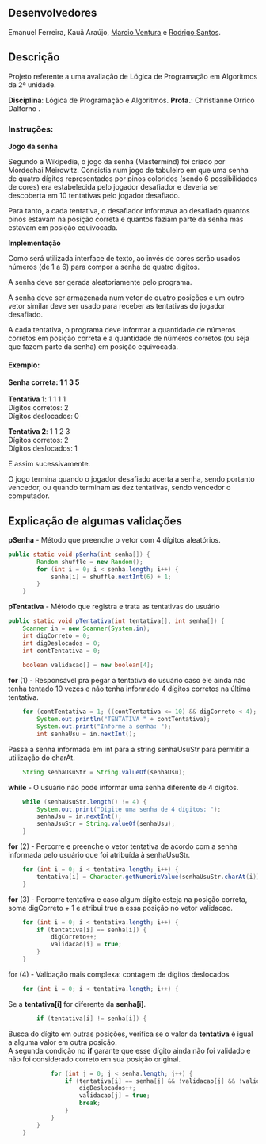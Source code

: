 ## Desenvolvedores
Emanuel Ferreira, Kauã Araújo, [Marcio Ventura](https://github.com/cau-r) e [Rodrigo Santos](https://github.com/rodrigosantos-eng).

## Descrição
Projeto referente a uma avaliação de Lógica de Programação em Algoritmos da 2ª unidade.

**Disciplina**: Lógica de Programação e Algoritmos.
**Profa.**: Christianne Orrico Dalforno .

### Instruções: 


**Jogo da senha**

Segundo a Wikipedia, o jogo da senha (Mastermind) foi criado por Mordechai Meirowitz. Consistia num jogo de tabuleiro em que uma senha de quatro dígitos representados por pinos coloridos (sendo 6 possibilidades de cores) era estabelecida pelo jogador desafiador e deveria ser descoberta em 10 tentativas pelo jogador desafiado.

Para tanto, a cada tentativa, o desafiador informava ao desafiado quantos pinos estavam na posição correta e quantos faziam parte da senha mas estavam em posição equivocada. 

**Implementação**

Como será utilizada interface de texto, ao invés de cores serão usados números (de 1 a 6) para compor a senha de quatro dígitos.

A senha deve ser gerada aleatoriamente pelo programa.

A senha deve ser armazenada num vetor de quatro posições e um outro vetor similar deve ser usado para receber as tentativas do jogador desafiado.

A cada tentativa, o programa deve informar a quantidade de números corretos em posição correta e a quantidade de números corretos (ou seja que fazem parte da senha) em posição equivocada.

#### Exemplo: 

**Senha correta: 1 1 3 5**
<br><br>
**Tentativa 1**: 1 1 1 1 
<br>
Dígitos corretos: 2 
<br>
Dígitos deslocados: 0 

**Tentativa 2**: 1 1 2 3 
<br>
Dígitos corretos: 2 
<br>
Dígitos deslocados: 1 

E assim sucessivamente. 

O jogo termina quando o jogador desafiado acerta a senha, sendo portanto vencedor, ou quando terminam as dez tentativas, sendo vencedor o computador.

## Explicação de algumas validações
**pSenha** - Método que preenche o vetor com 4 dígitos aleatórios.
```java
public static void pSenha(int senha[]) {
        Random shuffle = new Random();
        for (int i = 0; i < senha.length; i++) {
            senha[i] = shuffle.nextInt(6) + 1;
        }
    }
```

**pTentativa** -  Método que registra e trata as tentativas do usuário

```java
public static void pTentativa(int tentativa[], int senha[]) {
    Scanner in = new Scanner(System.in);
    int digCorreto = 0;
    int digDeslocados = 0;
    int contTentativa = 0;
    
    boolean validacao[] = new boolean[4];
```
**for** (1) - Responsável pra pegar a tentativa do usuário caso ele ainda não tenha tentado 10 vezes e não tenha informado 4 dígitos corretos na última tentativa.

```java
    for (contTentativa = 1; ((contTentativa <= 10) && digCorreto < 4); contTentativa++) {
        System.out.println("TENTATIVA " + contTentativa);
        System.out.print("Informe a senha: ");
        int senhaUsu = in.nextInt();
```

Passa a senha informada em int para a string senhaUsuStr para permitir a utilização do charAt.
```java
    String senhaUsuStr = String.valueOf(senhaUsu);
```
**while** - O usuário não pode informar uma senha diferente de 4 dígitos.
```java
    while (senhaUsuStr.length() != 4) {
        System.out.print("Digite uma senha de 4 dígitos: ");
        senhaUsu = in.nextInt();
        senhaUsuStr = String.valueOf(senhaUsu);
    }
```
**for** (2) - Percorre e preenche o vetor tentativa de acordo com a senha informada pelo usuário que foi atribuída à senhaUsuStr.
```java
    for (int i = 0; i < tentativa.length; i++) {
        tentativa[i] = Character.getNumericValue(senhaUsuStr.charAt(i));
    }
```
**for** (3) - Percorre tentativa e caso algum dígito esteja na posição correta, soma digCorreto + 1 e atribui true a essa posição no vetor validacao.
```java
    for (int i = 0; i < tentativa.length; i++) {
        if (tentativa[i] == senha[i]) {
            digCorreto++;
            validacao[i] = true;
        }
    }
```

for (4) -  Validação mais complexa: contagem de dígitos deslocados
```java
    for (int i = 0; i < tentativa.length; i++) {
```
Se a **tentativa[i]** for diferente da **senha[i]**.
```java
        if (tentativa[i] != senha[i]) {
```
Busca do dígito em outras posições, verifica se o valor da **tentativa** é igual a alguma valor em outra posição.<br>
A segunda condição no **if** garante que esse dígito ainda não foi validado e não foi considerado correto em sua posição original.
```java
            for (int j = 0; j < senha.length; j++) {
                if (tentativa[i] == senha[j] && !validacao[j] && !validacao[i]) {
                    digDeslocados++;
                    validacao[j] = true;
                    break;
                }
            }
        }
    }
```